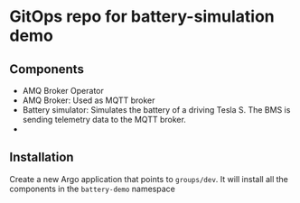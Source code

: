 # GitOps repo for battery-simulation demo

## Components

- AMQ Broker Operator
- AMQ Broker: Used as MQTT broker
- Battery simulator: Simulates the battery of a driving Tesla S. The BMS is sending telemetry data to the MQTT broker.
- 

## Installation

Create a new Argo application that points to `groups/dev`. It will install all the components in the `battery-demo` namespace

